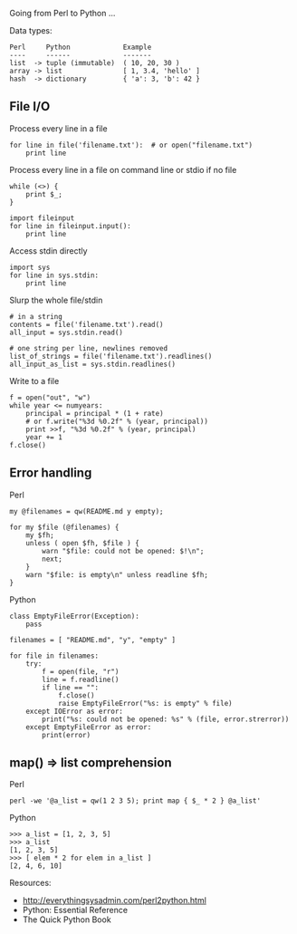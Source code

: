 Going from Perl to Python ...

Data types:

    Perl     Python             Example
    ----     ------             -------
    list  -> tuple (immutable)  ( 10, 20, 30 ) 
    array -> list               [ 1, 3.4, 'hello' ]
    hash  -> dictionary         { 'a': 3, 'b': 42 }

File I/O
--------

Process every line in a file
	
    for line in file('filename.txt'):  # or open("filename.txt")
        print line

Process every line in a file on command line or stdio if no file

    while (<>) { 
		print $_;
	}

	import fileinput
	for line in fileinput.input():
		print line

Access stdin directly

    import sys
    for line in sys.stdin:
        print line

Slurp the whole file/stdin

    # in a string
    contents = file('filename.txt').read()
    all_input = sys.stdin.read()

    # one string per line, newlines removed
    list_of_strings = file('filename.txt').readlines()
    all_input_as_list = sys.stdin.readlines()

Write to a file

    f = open("out", "w")
    while year <= numyears:
        principal = principal * (1 + rate)
        # or f.write("%3d %0.2f" % (year, principal))
        print >>f, "%3d %0.2f" % (year, principal)
        year += 1
    f.close()

Error handling
--------------

Perl

    my @filenames = qw(README.md y empty);

    for my $file (@filenames) {
        my $fh;
        unless ( open $fh, $file ) {
            warn "$file: could not be opened: $!\n";
            next;
        }
        warn "$file: is empty\n" unless readline $fh;
    }

Python

    class EmptyFileError(Exception):
        pass

    filenames = [ "README.md", "y", "empty" ]

    for file in filenames:
        try:
            f = open(file, "r")
            line = f.readline()
            if line == "":
                f.close()
                raise EmptyFileError("%s: is empty" % file)
        except IOError as error:
            print("%s: could not be opened: %s" % (file, error.strerror))
        except EmptyFileError as error:
            print(error)

map() => list comprehension
---------------------------

Perl

    perl -we '@a_list = qw(1 2 3 5); print map { $_ * 2 } @a_list'

Python

    >>> a_list = [1, 2, 3, 5]
    >>> a_list
    [1, 2, 3, 5]
    >>> [ elem * 2 for elem in a_list ]
    [2, 4, 6, 10]

Resources:

* http://everythingsysadmin.com/perl2python.html
* Python: Essential Reference
* The Quick Python Book
